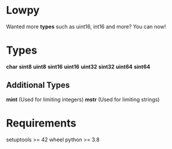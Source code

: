 # Lowpy

Wanted more **types** such as uint16, int16 and more? You can now!

# Types

**char**
**sint8**
**uint8**
**sint16**
**uint16**
**uint32**
**sint32**
**uint64**
**sint64**

## Additional Types

**mint** (Used for limiting integers)
**mstr** (Used for limiting strings)

# Requirements

setuptools >= 42
wheel
python >= 3.8